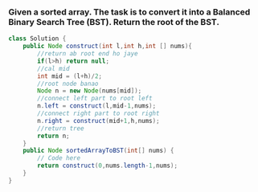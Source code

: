 ### Given a sorted array. The task is to convert it into a Balanced Binary Search Tree (BST). Return the root of the BST.

````java
class Solution {
    public Node construct(int l,int h,int [] nums){
        //return ab root end ho jaye
        if(l>h) return null;
        //cal mid 
        int mid = (l+h)/2;
        //root node banao
        Node n = new Node(nums[mid]);
        //connect left part to root left
        n.left = construct(l,mid-1,nums);
        //connect right part to root right
        n.right = construct(mid+1,h,nums);
        //return tree
        return n;
    }
    public Node sortedArrayToBST(int[] nums) {
        // Code here
        return construct(0,nums.length-1,nums);
    }
}
